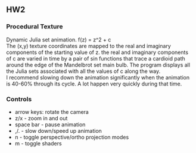 ## HW2

### Procedural Texture
Dynamic Julia set animation. f(z) = z^2 + c  
The (x,y) texture coordinates are mapped to the real and imaginary components of the starting value of z. the real and imaginary components of c are varied in time by a pair of sin functions that trace a cardioid path around the edge of the Mandelbrot set main bulb. The program displays all the Julia sets associated with all the values of c along the way.  
I recommend slowing down the animation significantly when the animation is 40-60% through its cycle. A lot happen very quickly during that time.

### Controls

* arrow keys: rotate the camera
* z/x - zoom in and out
* space bar - pause animation
* ,/. - slow down/speed up animation
* n - toggle perspective/ortho projection modes
* m - toggle shaders

